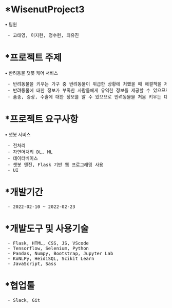 # *WisenutProject3
• 팀원
<pre> - 고태영, 이지현, 정수현, 최유진</pre>

# *프로젝트 주제
• 반려동물 챗봇 케어 서비스
<pre>
 - 반려동물을 키우는 가구 중 반려동물이 위급한 상황에 처했을 때 해결책을 제시받고 싶거나 병원을 가기 전 증상에 대한 정보를 알고 싶은 대상에게 적합 
 - 반려동물에 대한 정보가 부족한 사람들에게 유익한 정보를 제공할 수 있으므로 이를 필요로 하는 대상에게 적합
 - 품종, 증상, 수술에 대한 정보를 알 수 있으므로 반려동물을 처음 키우는 대상에게 적합
</pre>

# *프로젝트 요구사항
• 챗봇 서비스
<pre>
 - 전처리
 - 자연어처리 DL, ML
 - 데이터베이스
 - 챗봇 엔진, Flask 기반 웹 프로그래밍 사용
 - UI</pre>
 
# *개발기간
<pre> - 2022-02-10 ~ 2022-02-23</pre>

# *개발도구 및 사용기술
<pre>
 - Flask, HTML, CSS, JS, VScode
 - Tensorflow, Selenium, Python
 - Pandas, Numpy, Bootstrap, Jupyter Lab
 - KoNLPy, HeidiSQL, Scikit Learn
 - JavaScript, Sass
</pre>

# *협업툴
<pre> - Slack, Git</pre><br/>
